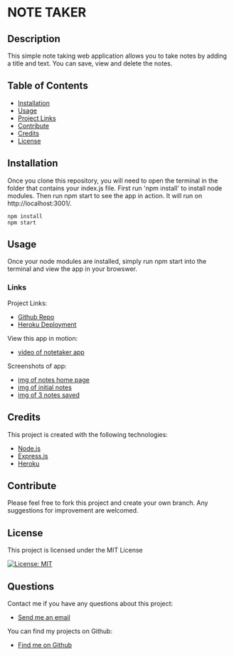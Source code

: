 # NOTE TAKER
  
  ## Description   
  This simple note taking web application allows you to take notes by adding a title and text. You can save, view and delete the notes.

  ## Table of Contents
  - [Installation](#installation)
  - [Usage](#usage)
  - [Project Links](#links)
  - [Contribute](#contribute)
  - [Credits](#credits)
  - [License](#license)

  ## Installation
  Once you clone this repository, you will need to open the terminal in the folder that contains your index.js file. First run 'npm install' to install node modules. Then run npm start to see the app in action. It will run on http://localhost:3001/.
  
  ```shell
  npm install
  npm start
  ```
  
  ## Usage 
   Once your node modules are installed, simply run npm start into the terminal and view the app in your browswer. 

  ### Links
  Project Links:
  - [Github Repo](https://github.com/larafoster/Notetaker) 
  - [Heroku Deployment](https://notetaker-osu.herokuapp.com/) 

  View this app in motion:
  - [video of notetaker app](https://drive.google.com/file/d/1SbVMo1JakbpeXXytv9zN0O0T9L7UN6hb/view)

  Screenshots of app:
  - [img of notes home page](./public/assets/img/notes-index.png)
  - [img of initial notes](./public/assets/img/no-notes.png)
  - [img of 3 notes saved](./public/assets/img/notes-saved.png)

  ## Credits 
  This project is created with the following technologies:
  - [Node.js](https://nodejs.org/en/) 
  - [Express.js](https://expressjs.com/) 
  - [Heroku](https://www.heroku.com/) 

  ## Contribute
  Please feel free to fork this project and create your own branch. Any suggestions for improvement are welcomed.

 ## License
 This project is licensed under the MIT License

 [![License: MIT](https://img.shields.io/badge/License-MIT-yellow.svg)](https://opensource.org/licenses/MIT)  
  
  ## Questions
  Contact me if you have any questions about this project:

  - [Send me an email](mailto:larafoster.dev@gmail.com)

  You can find my projects on Github:
  - [Find me on Github](https://github.com/larafoster)